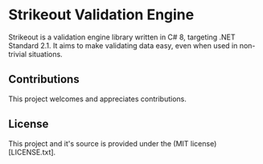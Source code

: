 # Strikeout Validation Engine

Strikeout is a validation engine library written in C# 8, targeting .NET Standard 2.1. It aims to make validating data easy, even when used in non-trivial situations.

## Contributions

This project welcomes and appreciates contributions.

## License

This project and it's source is provided under the (MIT license)[LICENSE.txt].